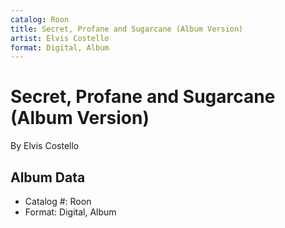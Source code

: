 ```yaml
---
catalog: Roon
title: Secret, Profane and Sugarcane (Album Version)
artist: Elvis Costello
format: Digital, Album
---
```


# Secret, Profane and Sugarcane (Album Version)

By Elvis Costello

## Album Data

- Catalog #: Roon
- Format: Digital, Album

